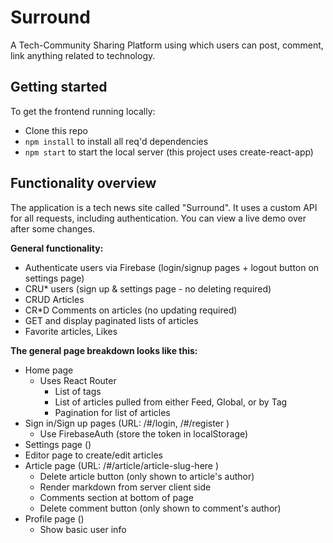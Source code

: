 # Surround
A Tech-Community Sharing Platform using which users can post, comment, link anything related to technology.

## Getting started
To get the frontend running locally:

- Clone this repo
- `npm install` to install all req'd dependencies
- `npm start` to start the local server (this project uses create-react-app)



## Functionality overview

The application is a tech news site called "Surround". It uses a custom API for all requests, including authentication. You can view a live demo over after some changes.

**General functionality:**

- Authenticate users via Firebase (login/signup pages + logout button on settings page)
- CRU* users (sign up & settings page - no deleting required)
- CRUD Articles
- CR*D Comments on articles (no updating required)
- GET and display paginated lists of articles
- Favorite articles, Likes

**The general page breakdown looks like this:**

- Home page
    - Uses React Router
        - List of tags
        - List of articles pulled from either Feed, Global, or by Tag
        - Pagination for list of articles
- Sign in/Sign up pages (URL: /#/login, /#/register )
    - Use FirebaseAuth (store the token in localStorage)
- Settings page ()
- Editor page to create/edit articles
- Article page (URL: /#/article/article-slug-here )
    - Delete article button (only shown to article's author)
    - Render markdown from server client side
    - Comments section at bottom of page
    - Delete comment button (only shown to comment's author)
- Profile page ()
    - Show basic user info

